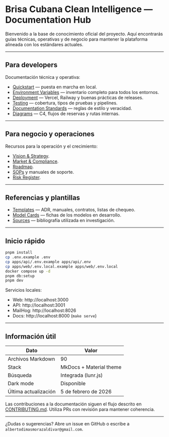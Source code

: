 # Brisa Cubana Clean Intelligence — Documentation Hub

Bienvenido a la base de conocimiento oficial del proyecto. Aquí encontrarás guías técnicas, operativas y de negocio para mantener la plataforma alineada con los estándares actuales.

---

## Para developers

Documentación técnica y operativa:

- [Quickstart](for-developers/quickstart.md) — puesta en marcha en local.
- [Environment Variables](for-developers/environment-variables.md) — inventario completo para todos los entornos.
- [Deployment](for-developers/deployment.md) — Vercel, Railway y buenas prácticas de releases.
- [Testing](for-developers/testing.md) — cobertura, tipos de pruebas y pipelines.
- [Documentation Standards](development/documentation-standards.md) — reglas de estilo y veracidad.
- [Diagrams](for-developers/diagrams/README.md) — C4, flujos de reservas y rutas internas.

---

## Para negocio y operaciones

Recursos para la operación y el crecimiento:

- [Vision & Strategy](for-business/vision-strategy.md).
- [Market & Compliance](for-business/market-compliance.md).
- [Roadmap](for-business/roadmap.md).
- [SOPs](for-business/operations/sops/index.md) y manuales de soporte.
- [Risk Register](for-business/operations/risk/risk-register.md).

---

## Referencias y plantillas

- [Templates](reference/templates/index.md) — ADR, manuales, contratos, listas de chequeo.
- [Model Cards](for-developers/ai-ml/model-cards/README.md) — fichas de los modelos en desarrollo.
- [Sources](reference/sources.md) — bibliografía utilizada en investigación.

---

## Inicio rápido

```bash
pnpm install
cp .env.example .env
cp apps/api/.env.example apps/api/.env
cp apps/web/.env.local.example apps/web/.env.local
docker compose up -d
pnpm db:setup
pnpm dev
```

Servicios locales:

- Web: http://localhost:3000
- API: http://localhost:3001
- MailHog: http://localhost:8026
- Docs: http://localhost:8000 (`make serve`)

---

## Información útil

| Dato                 | Valor                   |
| -------------------- | ----------------------- |
| Archivos Markdown    | 90                      |
| Stack                | MkDocs + Material theme |
| Búsqueda             | Integrada (lunr.js)     |
| Dark mode            | Disponible              |
| Última actualización | 5 de febrero de 2026    |

Las contribuciones a la documentación siguen el flujo descrito en [CONTRIBUTING.md](https://github.com/albertodimas/brisa-cubana-clean-intelligence/blob/main/CONTRIBUTING.md). Utiliza PRs con revisión para mantener coherencia.

---

¿Dudas o sugerencias? Abre un issue en GitHub o escribe a `albertodimasmorazaldivar@gmail.com`.
